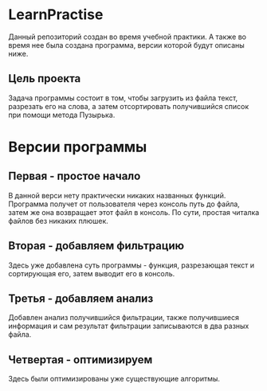 # LearnPractise
Данный репозиторий создан во время учебной практики. А также во время нее была создана программа, версии которой будут описаны ниже.
## Цель проекта
Задача программы состоит в том, чтобы загрузить из файла текст, разрезать его на слова, а затем отсортировать получившийся список при помощи метода Пузырька.
# Версии программы
## Первая - простое начало
В данной верси нету практически никаких названных функций. Программа получет от пользователя через консоль путь до файла, затем же она возвращает этот файл в консоль. 
По сути, простая читалка файлов без никаких плюшек.
## Вторая - добавляем фильтрацию
Здесь уже добавлена суть программы - функция, разрезающая текст и сортирующая его, затем выводит его в консоль.
## Третья - добавляем анализ
Добавлен анализ получившийся фильтрации, также получившиеся информация и сам результат фильтрации записываются в два разных файла.
## Четвертая - оптимизируем
Здесь были оптимизированы уже существующие алгоритмы.

